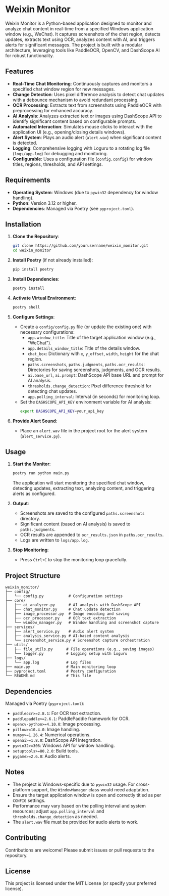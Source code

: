 # Weixin Monitor

Weixin Monitor is a Python-based application designed to monitor and analyze chat content in real-time from a specified Windows application window (e.g., WeChat). It captures screenshots of the chat region, detects updates, extracts text using OCR, analyzes content with AI, and triggers alerts for significant messages. The project is built with a modular architecture, leveraging tools like PaddleOCR, OpenCV, and DashScope AI for robust functionality.

## Features
- **Real-Time Chat Monitoring**: Continuously captures and monitors a specified chat window region for new messages.
- **Change Detection**: Uses pixel difference analysis to detect chat updates with a debounce mechanism to avoid redundant processing.
- **OCR Processing**: Extracts text from screenshots using PaddleOCR with preprocessing for enhanced accuracy.
- **AI Analysis**: Analyzes extracted text or images using DashScope API to identify significant content based on configurable prompts.
- **Automated Interaction**: Simulates mouse clicks to interact with the application UI (e.g., opening/closing details windows).
- **Alert System**: Plays an audio alert (`alert.wav`) when significant content is detected.
- **Logging**: Comprehensive logging with Loguru to a rotating log file (`logs/app.log`) for debugging and monitoring.
- **Configurable**: Uses a configuration file (`config.config`) for window titles, regions, thresholds, and API settings.

## Requirements
- **Operating System**: Windows (due to `pywin32` dependency for window handling).
- **Python**: Version 3.12 or higher.
- **Dependencies**: Managed via Poetry (see `pyproject.toml`).

## Installation

1. **Clone the Repository**:
   ```bash
   git clone https://github.com/yourusername/weixin_monitor.git
   cd weixin_monitor
   ```

2. **Install Poetry** (if not already installed):
   ```bash
   pip install poetry
   ```

3. **Install Dependencies**:
   ```bash
   poetry install
   ```

4. **Activate Virtual Environment**:
   ```bash
   poetry shell
   ```

5. **Configure Settings**:
   - Create a `config/config.py` file (or update the existing one) with necessary configurations:
     - `app.window_title`: Title of the target application window (e.g., "WeChat").
     - `app.details_window_title`: Title of the details window.
     - `chat_box`: Dictionary with `x`, `y_offset`, `width`, `height` for the chat region.
     - `paths.screenshots`, `paths.judgments`, `paths.ocr_results`: Directories for saving screenshots, judgments, and OCR results.
     - `ai.base_url`, `ai.prompt`: DashScope API base URL and prompt for AI analysis.
     - `thresholds.change_detection`: Pixel difference threshold for detecting chat updates.
     - `app.polling_interval`: Interval (in seconds) for monitoring loop.
   - Set the `DASHSCOPE_API_KEY` environment variable for AI analysis:
     ```bash
     export DASHSCOPE_API_KEY=your_api_key
     ```

6. **Provide Alert Sound**:
   - Place an `alert.wav` file in the project root for the alert system (`alert_service.py`).

## Usage
1. **Start the Monitor**:
   ```bash
   poetry run python main.py
   ```
   The application will start monitoring the specified chat window, detecting updates, extracting text, analyzing content, and triggering alerts as configured.

2. **Output**:
   - Screenshots are saved to the configured `paths.screenshots` directory.
   - Significant content (based on AI analysis) is saved to `paths.judgments`.
   - OCR results are appended to `ocr_results.json` in `paths.ocr_results`.
   - Logs are written to `logs/app.log`.

3. **Stop Monitoring**:
   - Press `Ctrl+C` to stop the monitoring loop gracefully.

## Project Structure
```
weixin_monitor/
├── config/
│   └── config.py           # Configuration settings
├── core/
│   ├── ai_analyzer.py      # AI analysis with DashScope API
│   ├── chat_monitor.py     # Chat update detection
│   ├── image_processor.py  # Image encoding and saving
│   ├── ocr_processor.py    # OCR text extraction
│   └── window_manager.py   # Window handling and screenshot capture
├── services/
│   ├── alert_service.py    # Audio alert system
│   ├── analysis_service.py # AI-based content analysis
│   └── screenshot_service.py # Screenshot capture orchestration
├── utils/
│   ├── file_utils.py      # File operations (e.g., saving images)
│   └── logger.py          # Logging setup with Loguru
├── logs/
│   └── app.log            # Log files
├── main.py                # Main monitoring loop
├── pyproject.toml         # Poetry configuration
└── README.md              # This file
```

## Dependencies
Managed via Poetry (`pyproject.toml`):
- `paddleocr>=2.8.1`: For OCR text extraction.
- `paddlepaddle>=2.6.1`: PaddlePaddle framework for OCR.
- `opencv-python>=4.10.0`: Image processing.
- `pillow>=10.4.0`: Image handling.
- `numpy>=1.26.4`: Numerical operations.
- `openai>=1.8.0`: DashScope API integration.
- `pywin32>=306`: Windows API for window handling.
- `setuptools>=80.2.0`: Build tools.
- `pygame>=2.6.0`: Audio alerts.

## Notes
- The project is Windows-specific due to `pywin32` usage. For cross-platform support, the `WindowManager` class would need adaptation.
- Ensure the target application window is open and correctly titled as per `CONFIG` settings.
- Performance may vary based on the polling interval and system resources; adjust `app.polling_interval` and `thresholds.change_detection` as needed.
- The `alert.wav` file must be provided for audio alerts to work.

## Contributing
Contributions are welcome! Please submit issues or pull requests to the repository.

## License
This project is licensed under the MIT License (or specify your preferred license).